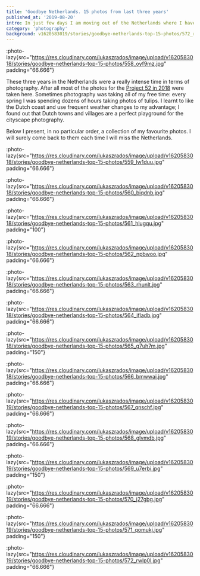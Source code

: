 ```yaml
---
title: 'Goodbye Netherlands. 15 photos from last three years'
published_at: '2019-08-20'
intro: In just few days I am moving out of the Netherlands where I have lived for the last three years. During these years I met many wonderful people, made countless memories and, obviously, taken hundreds of photos. I had a look at my archive and selected 15 of my favourite pictures.
category: 'photography'
background: v1620583019/stories/goodbye-netherlands-top-15-photos/572_rwlp0l.jpg
---
```


:photo-lazy{src="https://res.cloudinary.com/lukaszrados/image/upload/v1620583018/stories/goodbye-netherlands-top-15-photos/558_oyf9mz.jpg" padding="66.666"}

These three years in the Netherlands were a really intense time in terms of photography. After all most of the photos for the [Project 52 in 2018](/blog/project-52) were taken here. Sometimes photography was taking all of my free time: every spring I was spending dozens of hours taking photos of tulips. I learnt to like the Dutch coast and use frequent weather changes to my advantage; I found out that Dutch towns and villages are a perfect playground for the cityscape photography.

Below I present, in no particular order, a collection of my favourite photos. I will surely come back to them each time I will miss the Netherlands.

:photo-lazy{src="https://res.cloudinary.com/lukaszrados/image/upload/v1620583018/stories/goodbye-netherlands-top-15-photos/559_lw1duu.jpg" padding="66.666"}

:photo-lazy{src="https://res.cloudinary.com/lukaszrados/image/upload/v1620583018/stories/goodbye-netherlands-top-15-photos/560_biqdnb.jpg" padding="66.666"}

:photo-lazy{src="https://res.cloudinary.com/lukaszrados/image/upload/v1620583018/stories/goodbye-netherlands-top-15-photos/561_hlugqu.jpg" padding="100"}

:photo-lazy{src="https://res.cloudinary.com/lukaszrados/image/upload/v1620583018/stories/goodbye-netherlands-top-15-photos/562_npbwoo.jpg" padding="66.666"}

:photo-lazy{src="https://res.cloudinary.com/lukaszrados/image/upload/v1620583018/stories/goodbye-netherlands-top-15-photos/563_rhunlt.jpg" padding="66.666"}

:photo-lazy{src="https://res.cloudinary.com/lukaszrados/image/upload/v1620583018/stories/goodbye-netherlands-top-15-photos/564_ifladb.jpg" padding="66.666"}

:photo-lazy{src="https://res.cloudinary.com/lukaszrados/image/upload/v1620583018/stories/goodbye-netherlands-top-15-photos/565_g7uh7m.jpg" padding="150"}

:photo-lazy{src="https://res.cloudinary.com/lukaszrados/image/upload/v1620583018/stories/goodbye-netherlands-top-15-photos/566_bmwwai.jpg" padding="66.666"}

:photo-lazy{src="https://res.cloudinary.com/lukaszrados/image/upload/v1620583019/stories/goodbye-netherlands-top-15-photos/567_qnschf.jpg" padding="66.666"}

:photo-lazy{src="https://res.cloudinary.com/lukaszrados/image/upload/v1620583019/stories/goodbye-netherlands-top-15-photos/568_glvmdb.jpg" padding="66.666"}

:photo-lazy{src="https://res.cloudinary.com/lukaszrados/image/upload/v1620583019/stories/goodbye-netherlands-top-15-photos/569_u7erbi.jpg" padding="150"}

:photo-lazy{src="https://res.cloudinary.com/lukaszrados/image/upload/v1620583019/stories/goodbye-netherlands-top-15-photos/570_j27gbg.jpg" padding="66.666"}

:photo-lazy{src="https://res.cloudinary.com/lukaszrados/image/upload/v1620583019/stories/goodbye-netherlands-top-15-photos/571_qomukj.jpg" padding="150"}

:photo-lazy{src="https://res.cloudinary.com/lukaszrados/image/upload/v1620583019/stories/goodbye-netherlands-top-15-photos/572_rwlp0l.jpg" padding="66.666"}
